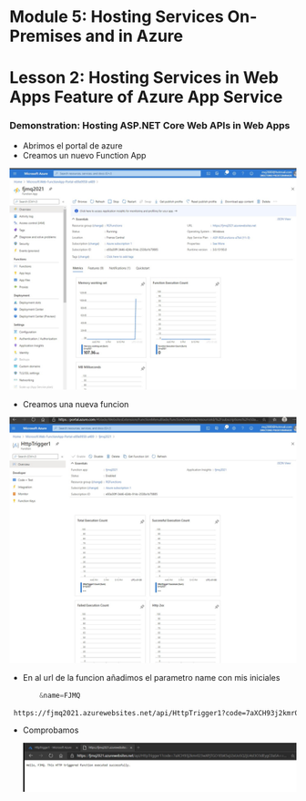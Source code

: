 # Module 5: Hosting Services On-Premises and in Azure

# Lesson 2: Hosting Services in Web Apps Feature of Azure App Service

### Demonstration: Hosting ASP.NET Core Web APIs in Web Apps

- Abrimos el portal de azure
- Creamos un nuevo Function App 

![](./img/Captura1.jpg)

- Creamos una nueva funcion 

![](./img/Captura2.jpg)

- En al url de la funcion añadimos el parametro name con mis iniciales

  ```cs
      &name=FJMQ
  ```

```xml
 https://fjmq2021.azurewebsites.net/api/HttpTrigger1?code=7aXCH93j2kmr023wXPjTGO1EbKSvjJ2xUo5Q2jU4sl3O3dEygC0aSA==&name=FJMQ
```



- Comprobamos

  ![](./img/Captura3.jpg)

